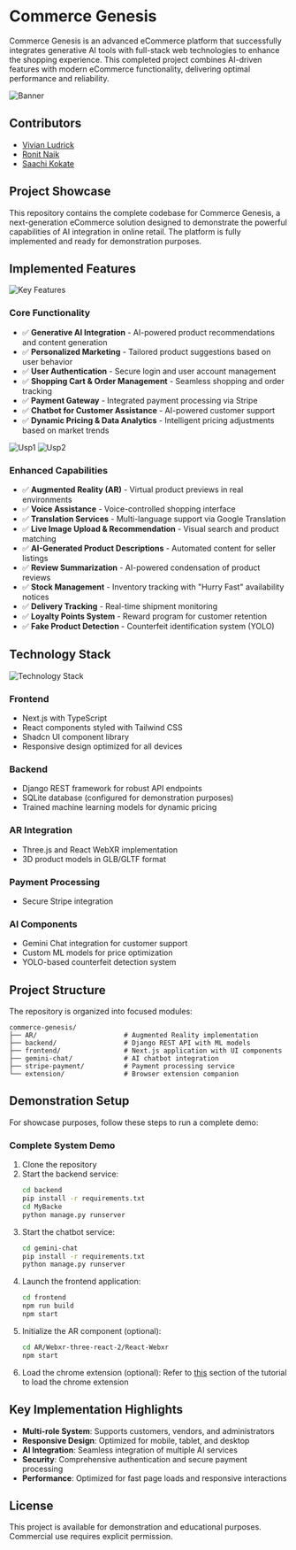 # Commerce Genesis

Commerce Genesis is an advanced eCommerce platform that successfully integrates generative AI tools with full-stack web technologies to enhance the shopping experience. This completed project combines AI-driven features with modern eCommerce functionality, delivering optimal performance and reliability.

![Banner](./assets/banner.avif)

## Contributors
- [Vivian Ludrick](https://github.com/vivalchemy)
- [Ronit Naik](https://github.com/RonitNaik122)
- [Saachi Kokate](https://github.com/SaachiK08)

## Project Showcase

This repository contains the complete codebase for Commerce Genesis, a next-generation eCommerce solution designed to demonstrate the powerful capabilities of AI integration in online retail. The platform is fully implemented and ready for demonstration purposes.

## Implemented Features

![Key Features](./assets/key_features.avif)

### Core Functionality
- ✅ **Generative AI Integration** - AI-powered product recommendations and content generation
- ✅ **Personalized Marketing** - Tailored product suggestions based on user behavior
- ✅ **User Authentication** - Secure login and user account management 
- ✅ **Shopping Cart & Order Management** - Seamless shopping and order tracking
- ✅ **Payment Gateway** - Integrated payment processing via Stripe
- ✅ **Chatbot for Customer Assistance** - AI-powered customer support
- ✅ **Dynamic Pricing & Data Analytics** - Intelligent pricing adjustments based on market trends

![Usp1](./assets/usp-1.avif)
![Usp2](./assets/usp-2.avif)

### Enhanced Capabilities
- ✅ **Augmented Reality (AR)** - Virtual product previews in real environments
- ✅ **Voice Assistance** - Voice-controlled shopping interface
- ✅ **Translation Services** - Multi-language support via Google Translation
- ✅ **Live Image Upload & Recommendation** - Visual search and product matching
- ✅ **AI-Generated Product Descriptions** - Automated content for seller listings
- ✅ **Review Summarization** - AI-powered condensation of product reviews
- ✅ **Stock Management** - Inventory tracking with "Hurry Fast" availability notices
- ✅ **Delivery Tracking** - Real-time shipment monitoring
- ✅ **Loyalty Points System** - Reward program for customer retention
- ✅ **Fake Product Detection** - Counterfeit identification system (YOLO)

## Technology Stack

![Technology Stack](./assets/tech_stack.avif)

### Frontend
- Next.js with TypeScript
- React components styled with Tailwind CSS
- Shadcn UI component library
- Responsive design optimized for all devices

### Backend
- Django REST framework for robust API endpoints
- SQLite database (configured for demonstration purposes)
- Trained machine learning models for dynamic pricing

### AR Integration
- Three.js and React WebXR implementation
- 3D product models in GLB/GLTF format

### Payment Processing
- Secure Stripe integration

### AI Components
- Gemini Chat integration for customer support
- Custom ML models for price optimization
- YOLO-based counterfeit detection system

## Project Structure

The repository is organized into focused modules:

```
commerce-genesis/
├── AR/                      # Augmented Reality implementation
├── backend/                 # Django REST API with ML models
├── frontend/                # Next.js application with UI components
├── gemini-chat/             # AI chatbot integration
├── stripe-payment/          # Payment processing service
└── extension/               # Browser extension companion
```

## Demonstration Setup

For showcase purposes, follow these steps to run a complete demo:

### Complete System Demo
1. Clone the repository
2. Start the backend service:
   ```bash
   cd backend
   pip install -r requirements.txt
   cd MyBacke
   python manage.py runserver
   ```
3. Start the chatbot service:
   ```bash
   cd gemini-chat
   pip install -r requirements.txt
   python manage.py runserver
   ```
4. Launch the frontend application:
   ```bash
   cd frontend
   npm run build
   npm start
   ```
5. Initialize the AR component (optional):
   ```bash
   cd AR/Webxr-three-react-2/React-Webxr
   npm start
   ```
6. Load the chrome extension (optional):
Refer to [this](https://developer.chrome.com/docs/extensions/get-started/tutorial/hello-world#load-unpacked) section of the tutorial to load the chrome extension

## Key Implementation Highlights

- **Multi-role System**: Supports customers, vendors, and administrators
- **Responsive Design**: Optimized for mobile, tablet, and desktop
- **AI Integration**: Seamless integration of multiple AI services
- **Security**: Comprehensive authentication and secure payment processing
- **Performance**: Optimized for fast page loads and responsive interactions

## License

This project is available for demonstration and educational purposes. Commercial use requires explicit permission.
